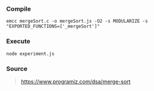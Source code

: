 ### Compile
```
emcc mergeSort.c -o mergeSort.js -O2 -s MODULARIZE -s "EXPORTED_FUNCTIONS=['_mergeSort']"
```

### Execute
```
node experiment.js
```

### Source
> https://www.programiz.com/dsa/merge-sort